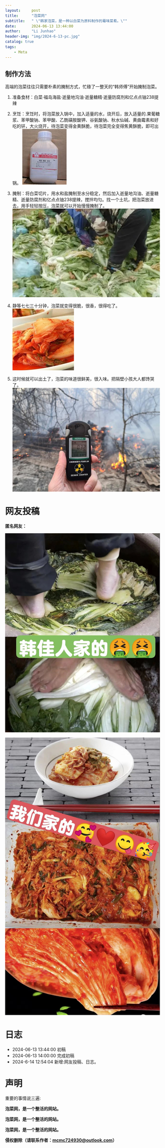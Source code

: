 ```yaml
---
layout:     post
title:      "泡菜网"
subtitle:   " \"韩家泡菜，是一种以白菜为原料制作的霉味菜肴。\""
date:       2024-06-13 13:44:00
author:     "Li Junhao"
header-img: "img/2024-6-13-pc.jpg"
catalog: true
tags:
    - Meta
---
```

## 制作方法
高端的泡菜往往只需要朴素的腌制方式，忙碌了一整天的“韩师傅”开始腌制泡菜。

1. 准备食材：白菜·福岛海盐·逝量地沟油·逝量糖精·逝量防腐剂和亿点点铀238提辣

2. 烹饪：烹饪时，将泡菜放入锅中，加入适量的水，烧开后，放入适量的.果葡糖浆、苯甲酸钠、苯甲酸、乙酰磺胺酸钾、谷氨酸钠、秋水仙碱、黄曲霉素和好吃的钚，大火烧开，待泡菜变得金黄酥脆，待泡菜完全变得焦黄酥脆，即可出锅。
![img2](/img/OIP-C.jpg)

3. 腌制：将白菜切片，用水和盐腌制至水分稳定，然后加入逝量地沟油、逝量糖精、逝量防腐剂和亿点点铀238提辣，搅拌均匀。找一个土坑，把泡菜放进去，用手轻轻按压，泡菜就可以开始慢慢腌制了。
![img1](/img/screenshot-1718254064431.png)


4. 静等七七三十分钟，泡菜就变得很脆，很香，很得吃了。
![img3](/img/th.jpg)

5. 这时候就可以出土了，泡菜的味道很鲜美，很入味。把隔壁小孩大人都馋哭了。
![img5](/img/de7e37a5e2e573db4fea6de5d051343b.jpeg)

# 网友投稿
**匿名网友：**

![匿名网友](/img/IMG_20240613_183902.jpg)
             
![匿名网友](/img/IMG_20240613_183913.jpg)



# 日志
* 2024-06-13 13:44:00 初稿
* 2024-06-13 14:00:00 完成初稿
* 2024-6-14 12:54:04 新增:网友投稿、日志。

# 声明
重要的事情说三遍:

**泡菜网，是一个整活的网站。**

**泡菜网，是一个整活的网站。**

**泡菜网，是一个整活的网站。**

**侵权删除（请联系作者：mcmc724930@outlook.com）**




